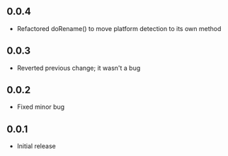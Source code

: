 ## 0.0.4

- Refactored doRename() to move platform detection to its own method

## 0.0.3

- Reverted previous change; it wasn't a bug

## 0.0.2

- Fixed minor bug

## 0.0.1

- Initial release
